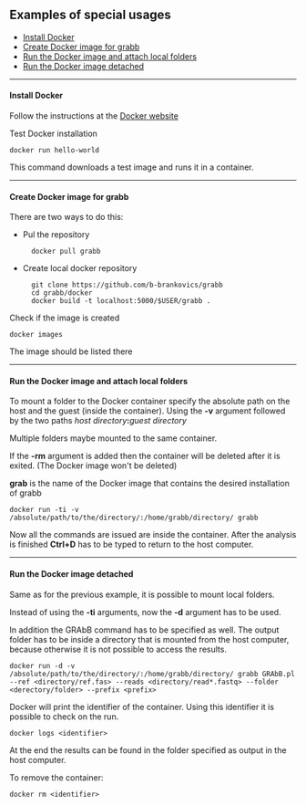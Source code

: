 Examples of special usages
----------------------
- [Install Docker](#install-docker)
- [Create Docker image for grabb](#create-docker-image-for-grabb)
- [Run the Docker image and attach local folders](#run-the-docker-image-and-attach-local-folders)
- [Run the Docker image detached](#run-the-docker-image-detached)

----------------------
#### Install Docker

Follow the instructions at the [Docker website](https://docs.docker.com/installation/)

Test Docker installation

    docker run hello-world

This command downloads a test image and runs it in a container.

----------------------
#### Create Docker image for grabb

There are two ways to do this:

* Pul the repository

        docker pull grabb

* Create local docker repository

        git clone https://github.com/b-brankovics/grabb
        cd grabb/docker
        docker build -t localhost:5000/$USER/grabb .

Check if the image is created

    docker images

The image should be listed there

----------------------
#### Run the Docker image and attach local folders

To mount a folder to the Docker container specify the absolute
path on the host and the guest (inside the container). Using
the **-v** argument followed by the two paths
_host directory_**:**_guest directory_

Multiple folders maybe mounted to the same container.

If the **-rm** argument is added then the container will be
deleted after it is exited. (The Docker image won't be deleted)

**grab** is the name of the Docker image that contains the desired installation of grabb

    docker run -ti -v /absolute/path/to/the/directory/:/home/grabb/directory/ grabb

Now all the commands are issued are inside the container.
After the analysis is finished **Ctrl+D** has to be typed to return to the host computer.

----------------------
#### Run the Docker image detached

Same as for the previous example, it is possible to mount local folders.

Instead of using the **-ti** arguments, now the **-d** argument has to be used.

In addition the GRAbB command has to be specified as well. The output folder has
to be inside a directory that is mounted from the host computer,
because otherwise it is not possible to access the results.

    docker run -d -v /absolute/path/to/the/directory/:/home/grabb/directory/ grabb GRAbB.pl --ref <directory/ref.fas> --reads <directory/read*.fastq> --folder <derectory/folder> --prefix <prefix>

Docker will print the identifier of the container. Using this identifier it is possible to check on the run.

    docker logs <identifier>

At the end the results can be found in the folder specified as output in the host computer.

To remove the container:

    docker rm <identifier>
